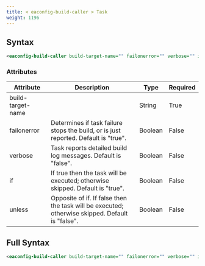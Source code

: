 ```yaml
---
title: < eaconfig-build-caller > Task
weight: 1196
---
```

## Syntax
```xml
<eaconfig-build-caller build-target-name="" failonerror="" verbose="" if="" unless="" />
```
### Attributes
| Attribute | Description | Type | Required |
| --------- | ----------- | ---- | -------- |
| build-target-name |  | String | True |
| failonerror | Determines if task failure stops the build, or is just reported. Default is &quot;true&quot;. | Boolean | False |
| verbose | Task reports detailed build log messages.  Default is &quot;false&quot;. | Boolean | False |
| if | If true then the task will be executed; otherwise skipped. Default is &quot;true&quot;. | Boolean | False |
| unless | Opposite of if.  If false then the task will be executed; otherwise skipped. Default is &quot;false&quot;. | Boolean | False |

## Full Syntax
```xml
<eaconfig-build-caller build-target-name="" failonerror="" verbose="" if="" unless="" />
```
